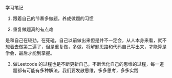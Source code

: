 学习笔记

1.  跟着自己的节奏多做题，养成做题的习惯

2. 重复做题真的有点难

是和自己在较劲，在死磕，自己以前做出来但是并不一定会，从人本身来看，就不想着去做第二遍了，但是重复做，多做，将解题思路和代码自己写出来，才能算是学会，最后才能到掌握。

3. 做Leetcode 的过程也是不断更新自己，不断优化自己的思维的过程，每一道题都有可能有多种解法，我们要发散思维，多多思考，多多实践
